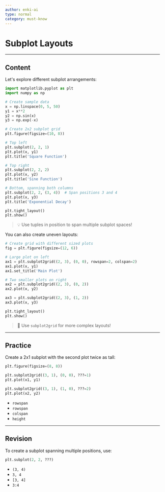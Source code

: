 ```yaml
---
author: enki-ai
type: normal
category: must-know
---
```


# Subplot Layouts

---
## Content

Let's explore different subplot arrangements:

```python
import matplotlib.pyplot as plt
import numpy as np

# Create sample data
x = np.linspace(0, 5, 50)
y1 = x**2
y2 = np.sin(x)
y3 = np.exp(-x)

# Create 2x2 subplot grid
plt.figure(figsize=(10, 8))

# Top left
plt.subplot(2, 2, 1)
plt.plot(x, y1)
plt.title('Square Function')

# Top right
plt.subplot(2, 2, 2)
plt.plot(x, y2)
plt.title('Sine Function')

# Bottom, spanning both columns
plt.subplot(2, 2, (3, 4))  # Span positions 3 and 4
plt.plot(x, y3)
plt.title('Exponential Decay')

plt.tight_layout()
plt.show()
```

> 💡 Use tuples in position to span multiple subplot spaces!

You can also create uneven layouts:

```python
# Create grid with different sized plots
fig = plt.figure(figsize=(12, 6))

# Large plot on left
ax1 = plt.subplot2grid((2, 3), (0, 0), rowspan=2, colspan=2)
ax1.plot(x, y1)
ax1.set_title('Main Plot')

# Two smaller plots on right
ax2 = plt.subplot2grid((2, 3), (0, 2))
ax2.plot(x, y2)

ax3 = plt.subplot2grid((2, 3), (1, 2))
ax3.plot(x, y3)

plt.tight_layout()
plt.show()
```

> 🎯 Use `subplot2grid` for more complex layouts!

---
## Practice

Create a 2x1 subplot with the second plot twice as tall:

```python
plt.figure(figsize=(8, 8))

plt.subplot2grid((3, 1), (0, 0), ???=1)
plt.plot(x1, y1)

plt.subplot2grid((3, 1), (1, 0), ???=2)
plt.plot(x2, y2)
```

- `rowspan`
- `rowspan`
- `colspan`
- `height`

---
## Revision

To create a subplot spanning multiple positions, use:

```python
plt.subplot(2, 2, ???)
```

- `(3, 4)`
- `3, 4`
- `[3, 4]`
- `3:4` 